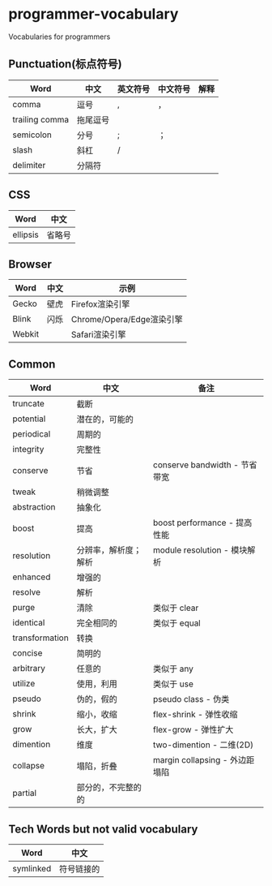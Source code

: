 # programmer-vocabulary
Vocabularies for programmers

## Punctuation(标点符号)

| Word            | 中文     | 英文符号 | 中文符号 | 解释 |
| ----            | ------  | ------- | ------- | --- |
| comma           | 逗号     | ,       | ，      |     |
| trailing comma  | 拖尾逗号  |        |          |     |
| semicolon       | 分号     | ;       | ；       |     |
| slash           | 斜杠     | /       |         |      |
| delimiter       | 分隔符   |         |         |       |

## CSS

| Word | 中文 |
| ---- | --- |
| ellipsis | 省略号 |

## Browser

| Word | 中文 | 示例 |
| ---- | ---- | ---- |
| Gecko | 壁虎 | Firefox渲染引擎 |
| Blink | 闪烁 | Chrome/Opera/Edge渲染引擎 |
| Webkit |    | Safari渲染引擎 |

## Common

| Word | 中文 | 备注 |
| ---- | ---- | --- |
| truncate | 截断 |  |
| potential | 潜在的，可能的 | |
| periodical | 周期的 | |
| integrity | 完整性 | |
| conserve | 节省 | conserve bandwidth - 节省带宽 |
| tweak | 稍微调整 | |
| abstraction | 抽象化 | |
| boost | 提高 | boost performance - 提高性能 |
| resolution | 分辨率，解析度；解析 | module resolution - 模块解析 |
| enhanced | 增强的 | |
| resolve | 解析 | |
| purge | 清除 | 类似于 clear |
| identical | 完全相同的 | 类似于 equal |
| transformation | 转换 | |
| concise | 简明的 | |
| arbitrary | 任意的 | 类似于 any |
| utilize | 使用，利用 | 类似于 use |
| pseudo | 伪的，假的 | pseudo class - 伪类 |
| shrink | 缩小，收缩 | flex-shrink - 弹性收缩 |
| grow | 长大，扩大 | flex-grow - 弹性扩大 |
| dimention | 维度 | two-dimention - 二维(2D) |
| collapse | 塌陷，折叠 | margin collapsing - 外边距塌陷 |
| partial | 部分的，不完整的的 | |

## Tech Words but not valid vocabulary

| Word | 中文 |
| ---- | ---- |
| symlinked | 符号链接的 |
